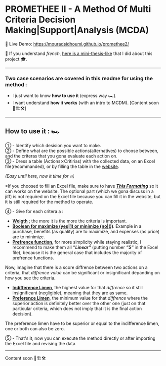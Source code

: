 # PROMETHEE II - A Method Of Multi Criteria Decision Making|Support|Analysis (MCDA)

🔗 Live Demo: <https://mouradsidhoumi.github.io/promethee2/>

📘 If you understand _french_, [here is a mini-thesis-like](https://pdfhost.io/v/9wScft4g5_Memoire_L3_Sidhoumi.pdf) that I did about this project 🎓.


---

### Two case scenarios are covered in this readme for using the method :

- I just want to know **how to use it** (express way 🏎).
- I want understand **how it works** (with an intro to MCDM). [Content soon 🚧🏗🛠]

---
## How to use it : 🏎
① - Identify which desision you want to make.  
② - Define what are the possible actions(alternatives) to choose between, and the criteras that you gona evaluate each action on.  
③ - Dress a table (Actions⨯Critirias) with the collected data, on an Excel file(recommanded), or by filling the table in the [website](https://mouradsidhoumi.github.io/promethee2/).  

*(Easy until here, now it time for 🔥)*  

*If you choosed to fill an Excel file, make sure to have [***This Formating***](https://mouradsidhoumi.github.io/promethee2/img/file_formatting.png) so it can works on the website. The optional part (which we gona discuss in a jiff) is not required on the Excel file because you can fill it in the website, but it is still required for the method to operate.   

④ - Give for each critera a : 
- <u>**Weigth**</u> ; the more it is the more the criteria is important.
- <u>**Boolean for maximize (yes|1) or minimize (no|0)**</u>. Example in a purchase, benefits (as quality) are to maximize, and expenses (as price) are to minimize.
- <u>**Prefrence function**</u>, for more simplicity while staying realistic, I recommend to make them all ***"Linear"*** (putting number ***"5"*** in the Excel file), because it is the general case that includes the majority of prefrence functions.  

Now, imagine that there is a score diffrence between two actions on a criteria, that *diffrence value* can be significant or insignificant depanding on how you see the criteria.  
- <u>**Indifference Limen**</u>, the highest value for that *diffrence* so it still insignificant (negligible), meaning that they are as same.
- <u>**Preference Limen**</u>, the minimum value for that *diffrence* where the superior action is definitely better over the other one (just on that particular criteria, which does not imply that it is the final action decision).  

The preference limen have to be superior or equal to the indifference limen, one or both can also be zero.  

⑤ - That's it, now you can execute the method directly or after importing the Excel file and revising the data.

---

Content soon 🚧🏗🛠
<!--
## Content soon 🚧🏗🛠  
My Anchored Heading {#my-anchor}
<a id="my-header"></a> Header
[header](#my-header),any other.

- **Type** which dictate the amount of *prefrence* of an action with a higher score over another action on that criteria.  

the relation between the diffrence of two actions on that criteria and 
-->

<!--
## Content soon 🚧🏗🛠 
-->
